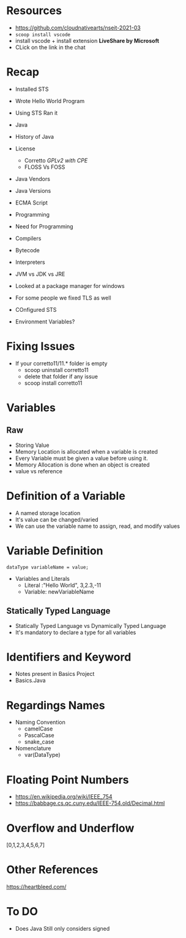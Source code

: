 # Resources

- https://github.com/cloudnativearts/nseit-2021-03
- `scoop install vscode`
- install vscode + install extension **LiveShare by Microsoft**
- CLick on the link in the chat

# Recap

- Installed STS
- Wrote Hello World Program
- Using STS Ran it
- Java
- History of Java
- License
    - Corretto *GPLv2 with CPE*
    - FLOSS Vs FOSS
- Java Vendors
- Java Versions
- ECMA Script
- Programming
- Need for Programming
- Compilers
- Bytecode
- Interpreters
- JVM vs JDK vs JRE
- Looked at a package manager for windows
- For some people we fixed TLS as well
- COnfigured STS

- Environment Variables?

# Fixing Issues

- If your corretto11/11.* folder is empty
    - scoop uninstall corretto11
    - delete that folder if any issue
    - scoop install corretto11

# Variables

## Raw

- Storing Value
- Memory Location is allocated when a variable is created
- Every Variable must be given a value before using it.
- Memory Allocation is done when an object is created
- value vs reference

# Definition of a Variable

- A named storage location
- It's value can be changed/varied
- We can use the variable name to assign, read, and modify values

# Variable Definition

```
dataType variableName = value;
```

- Variables and Literals
    - Literal :"Hello World", 3,2.3,-11
    - Variable: newVariableName

## Statically Typed Language

- Statically Typed Language vs Dynamically Typed Language
- It's mandatory to declare a type for all variables

# Identifiers and Keyword

- Notes present in Basics Project
- Basics.Java

# Regardings Names

- Naming Convention
    - camelCase
    - PascalCase
    - snake_case
- Nomenclature
    - var(DataType)

# Floating Point Numbers

- https://en.wikipedia.org/wiki/IEEE_754
- https://babbage.cs.qc.cuny.edu/IEEE-754.old/Decimal.html

# Overflow and Underflow

[0,1,2,3,4,5,6,7]

# Other References

https://heartbleed.com/

# To DO 
- Does Java Still only considers signed 